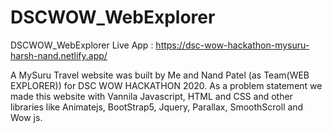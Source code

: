 # DSCWOW_WebExplorer
DSCWOW_WebExplorer
Live App : https://dsc-wow-hackathon-mysuru-harsh-nand.netlify.app/

A MySuru Travel website was built by Me and Nand Patel (as Team(WEB EXPLORER)) for DSC WOW HACKATHON 2020. As a problem statement we made this website with Vannila Javascript, HTML and CSS and other libraries like Animatejs, BootStrap5, Jquery, Parallax, SmoothScroll and Wow js.
